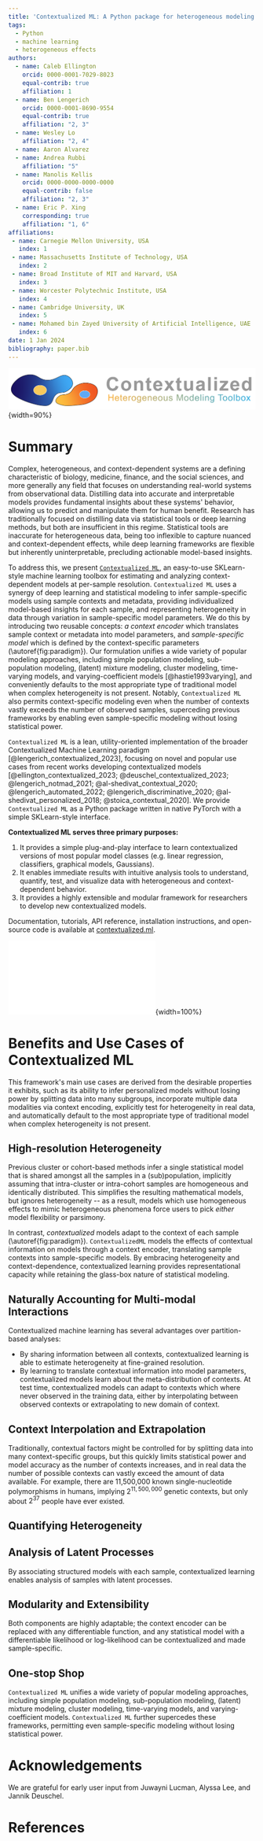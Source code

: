 ```yaml
---
title: 'Contextualized ML: A Python package for heterogeneous modeling'
tags:
  - Python
  - machine learning
  - heterogeneous effects
authors:
  - name: Caleb Ellington
    orcid: 0000-0001-7029-8023
    equal-contrib: true
    affiliation: 1
  - name: Ben Lengerich
    orcid: 0000-0001-8690-9554
    equal-contrib: true
    affiliation: "2, 3"
  - name: Wesley Lo
    affiliation: "2, 4"
  - name: Aaron Alvarez
  - name: Andrea Rubbi
    affiliation: "5"
  - name: Manolis Kellis
    orcid: 0000-0000-0000-0000
    equal-contrib: false
    affiliation: "2, 3"
  - name: Eric P. Xing
    corresponding: true
    affiliation: "1, 6"
affiliations:
 - name: Carnegie Mellon University, USA
   index: 1
 - name: Massachusetts Institute of Technology, USA
   index: 2
 - name: Broad Institute of MIT and Harvard, USA
   index: 3
 - name: Worcester Polytechnic Institute, USA
   index: 4
 - name: Cambridge University, UK
   index: 5
 - name: Mohamed bin Zayed University of Artificial Intelligence, UAE
   index: 6
date: 1 Jan 2024
bibliography: paper.bib
---
```



![](figs/contextualized_logo.png){width=90%}


# Summary

Complex, heterogeneous, and context-dependent systems are a defining characteristic of biology, medicine, finance, and the social sciences, and more generally any field that focuses on understanding real-world systems from observational data.
Distilling data into accurate and interpretable models provides fundamental insights about these systems' behavior, allowing us to predict and manipulate them for human benefit.
Research has traditionally focused on distilling data via statistical tools or deep learning methods, but both are insufficient in this regime.
Statistical tools are inaccurate for heterogeneous data, being too inflexible to capture nuanced and context-dependent effects, while deep learning frameworks are flexible but inherently uninterpretable, precluding actionable model-based insights.

To address this, we present [`Contextualized ML`](https://contextualized.ml/), an easy-to-use SKLearn-style machine learning toolbox for estimating and analyzing context-dependent models at per-sample resolution.
`Contextualized ML` uses a synergy of deep learning and statistical modeling to infer sample-specific models using sample contexts and metadata, providing individualized model-based insights for each sample, and representing heterogeneity in data through variation in sample-specific model parameters.
We do this by introducing two reusable concepts: *a context encoder* which translates sample context or metadata into model parameters, and *sample-specific model* which is defined by the context-specific parameters (\autoref{fig:paradigm}).
Our formulation unifies a wide variety of popular modeling approaches, including simple population modeling, sub-population modeling, (latent) mixture modeling, cluster modeling, time-varying models, and varying-coefficient models [@hastie1993varying], and conveniently defaults to the most appropriate type of traditional model when complex heterogeneity is not present.
Notably, `Contextualized ML` also permits context-specific modeling even when the number of contexts vastly exceeds the number of observed samples, superceding previous frameworks by enabling even sample-specific modeling without losing statistical power.

`Contextualized ML` is a lean, utility-oriented implementation of the broader Contextualized Machine Learning paradigm [@lengerich_contextualized_2023], focusing on novel and popular use cases from recent works developing contextualized models [@ellington_contextualized_2023; @deuschel_contextualized_2023; @lengerich_notmad_2021; @al-shedivat_contextual_2020; @lengerich_automated_2022; @lengerich_discriminative_2020; @al-shedivat_personalized_2018; @stoica_contextual_2020].
We provide `Contextualized ML` as a Python package written in native PyTorch with a simple SKLearn-style interface.

**Contextualized ML serves three primary purposes:**

1. It provides a simple plug-and-play interface to learn contextualized versions of most popular model classes (e.g. linear regression, classifiers, graphical models, Gaussians).
2. It enables immediate results with intuitive analysis tools to understand, quantify, test, and visualize data with heterogeneous and context-dependent behavior.
3. It provides a highly extensible and modular framework for researchers to develop new contextualized models.

Documentation, tutorials, API reference, installation instructions, and open-source code is available at [contextualized.ml](https://contextualized.ml).


![Contextualized Machine Learning paradigm.\label{fig:paradigm}](figs/context_encoders_sideways.pdf){width=100%}


# Benefits and Use Cases of Contextualized ML
This framework's main use cases are derived from the desirable properties it exhibits, such as its ability to infer personalized models without losing power by splitting data into many subgroups, incorporate multiple data modalities via context encoding, explicitly test for heterogeneity in real data, and automatically default to the most appropriate type of traditional model when complex heterogeneity is not present.

## High-resolution Heterogeneity
Previous cluster or cohort-based methods infer a single statistical model that is shared amongst all the samples in a (sub)population, implicitly assuming that intra-cluster or intra-cohort samples are homogeneous and identically distributed.
This simplifies the resulting mathematical models, but ignores heterogeneity -- as a result, models which use homogeneous effects to mimic heterogeneous phenomena force users to pick *either* model flexibility or parsimony.

In contrast, *contextualized* models adapt to the context of each sample (\autoref{fig:paradigm}).
`ContextualizedML` models the effects of contextual information on models through a context encoder, translating sample contexts into sample-specific models.
By embracing heterogeneity and context-dependence, contextualized learning provides representational capacity while retaining the glass-box nature of statistical modeling.

## Naturally Accounting for Multi-modal Interactions
Contextualized machine learning has several advantages over partition-based analyses:

- By sharing information between all contexts, contextualized learning is able to estimate heterogeneity at fine-grained resolution.
- By learning to translate contextual information into model parameters, contextualized models learn about the meta-distribution of contexts. At test time, contextualized models can adapt to contexts which where never observed in the training data, either by interpolating between observed contexts or extrapolating to new domain of context.

## Context Interpolation and Extrapolation
Traditionally, contextual factors might be controlled for by splitting data into many context-specific groups, but this quickly limits statistical power and model accuracy as the number of contexts increases, and in real data the number of possible contexts can vastly exceed the amount of data available.
For example, there are 11,500,000 known single-nucleotide polymorphisms in humans, implying $2^{11,500,000}$ genetic contexts, but only about $2^{37}$ people have ever existed.

## Quantifying Heterogeneity

## Analysis of Latent Processes
By associating structured models with each sample, contextualized learning enables analysis of samples with latent processes.

## Modularity and Extensibility
Both components are highly adaptable; the context encoder can be replaced with any differentiable function, and any statistical model with a differentiable likelihood or log-likelihood can be contextualized and made sample-specific.

## One-stop Shop
`Contextualized ML` unifies a wide variety of popular modeling approaches, including simple population modeling, sub-population modeling, (latent) mixture modeling, cluster modeling, time-varying models, and varying-coefficient models.
`Contextualized ML` further supercedes these frameworks, permitting even sample-specific modeling without losing statistical power.


# Acknowledgements

We are grateful for early user input from Juwayni Lucman, Alyssa Lee, and Jannik Deuschel.


# References
